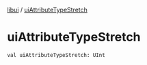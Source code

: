 [libui](index.md) / [uiAttributeTypeStretch](./ui-attribute-type-stretch.md)

# uiAttributeTypeStretch

`val uiAttributeTypeStretch: UInt`